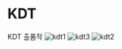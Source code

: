 # KDT
KDT 출품작
![kdt1](https://github.com/toptgun/KDT/assets/118237074/e8114727-6bf8-49e0-b1fc-75696210180d)
![kdt3](https://github.com/toptgun/KDT/assets/118237074/6b64d7ca-c4c1-4174-b3a2-18265ca943ef)
![kdt2](https://github.com/toptgun/KDT/assets/118237074/63feaec9-9c54-4c3e-b469-2a11f1c92919)
